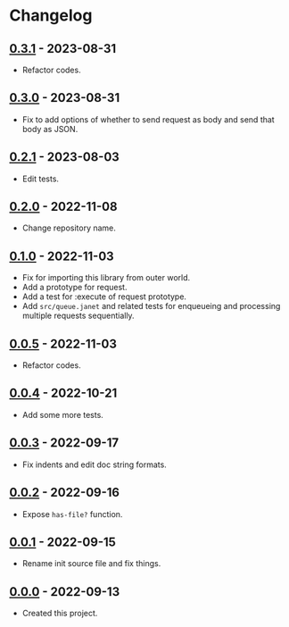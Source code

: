 # Changelog

## [0.3.1] - 2023-08-31
- Refactor codes.

## [0.3.0] - 2023-08-31
- Fix to add options of whether to send request as body and send that body as JSON.

## [0.2.1] - 2023-08-03
- Edit tests.

## [0.2.0] - 2022-11-08
- Change repository name.

## [0.1.0] - 2022-11-03
- Fix for importing this library from outer world.
- Add a prototype for request.
- Add a test for :execute of request prototype.
- Add `src/queue.janet` and related tests for enqueueing and processing multiple requests sequentially.

## [0.0.5] - 2022-11-03
- Refactor codes.

## [0.0.4] - 2022-10-21
- Add some more tests.

## [0.0.3] - 2022-09-17
- Fix indents and edit doc string formats.

## [0.0.2] - 2022-09-16
- Expose `has-file?` function.

## [0.0.1] - 2022-09-15
- Rename init source file and fix things.

## [0.0.0] - 2022-09-13
- Created this project.

[0.3.1]: https://github.com/meinside/janet-httprequest/compare/v0.3.0...v0.3.1
[0.3.0]: https://github.com/meinside/janet-httprequest/compare/v0.2.1...v0.3.0
[0.2.1]: https://github.com/meinside/janet-httprequest/compare/v0.2.0...v0.2.1
[0.2.0]: https://github.com/meinside/janet-httprequest/compare/v0.1.0...v0.2.0
[0.1.0]: https://github.com/meinside/janet-httprequest/compare/v0.0.5...v0.1.0
[0.0.5]: https://github.com/meinside/janet-httprequest/compare/v0.0.4...v0.0.5
[0.0.4]: https://github.com/meinside/janet-httprequest/compare/v0.0.3...v0.0.4
[0.0.3]: https://github.com/meinside/janet-httprequest/compare/v0.0.2...v0.0.3
[0.0.2]: https://github.com/meinside/janet-httprequest/compare/v0.0.1...v0.0.2
[0.0.1]: https://github.com/meinside/janet-httprequest/compare/v0.0.0...v0.0.1
[0.0.0]: https://github.com/meinside/janet-httprequest/releases/tag/v0.0.0
